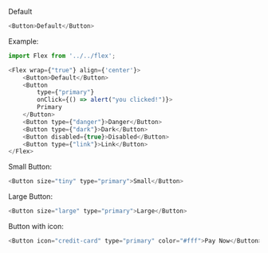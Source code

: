Default
```js
<Button>Default</Button>
```

Example:
```js
import Flex from '../../flex';

<Flex wrap={"true"} align={'center'}>
    <Button>Default</Button>
    <Button
        type={"primary"}
        onClick={() => alert("you clicked!")}>
        Primary
    </Button>
    <Button type={"danger"}>Danger</Button>
    <Button type={"dark"}>Dark</Button>
    <Button disabled={true}>Disabled</Button>
    <Button type={"link"}>Link</Button>
</Flex>
```

Small Button:
```js
<Button size="tiny" type="primary">Small</Button>
```

Large Button:
```js
<Button size="large" type="primary">Large</Button>
```

Button with icon:
```js
<Button icon="credit-card" type="primary" color="#fff">Pay Now</Button>
```
